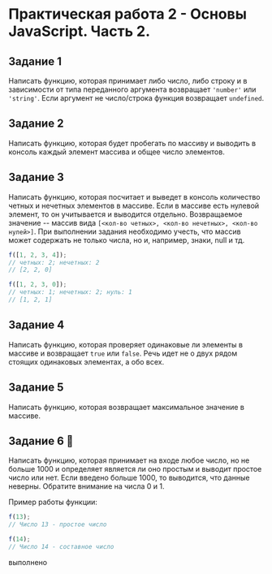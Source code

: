 # Практическая работа 2 - Основы JavaScript. Часть 2.

## Задание 1

Написать функцию, которая принимает либо число, либо строку и в зависимости от типа переданного аргумента возвращает `'number'` или `'string'`. Если аргумент не число/строка функция возвращает `undefined`.

## Задание 2

Написать функцию, которая будет пробегать по массиву и выводить в консоль каждый элемент массива и общее число элементов.

## Задание 3

Написать функцию, которая посчитает и выведет в консоль количество четных и нечетных элементов в массиве. Если в массиве есть нулевой элемент, то он учитывается и выводится отдельно. Возвращаемое значение -- массив вида `[<кол-во четных>, <кол-во нечетных>, <кол-во нулей>]`.
При выполнении задания необходимо учесть, что массив может содержать не только числа, но и, например, знаки, null и тд.

```js
f([1, 2, 3, 4]);
// четных: 2; нечетных: 2
// [2, 2, 0]

f([1, 2, 3, 0]);
// четных: 1; нечетных: 2; нуль: 1
// [1, 2, 1]
```

## Задание 4

Написать функцию, которая проверяет одинаковые ли элементы в массиве и возвращает `true` или `false`.
Речь идет не о двух рядом стоящих одинаковых элементах, а обо всех.

## Задание 5

Написать функцию, которая возвращает максимальное значение в массиве.

## Задание 6 💪

Написать функцию, которая принимает на входе любое число, но не больше 1000 и определяет является ли оно простым и выводит простое число или нет. Если введено больше 1000, то выводится, что данные неверны.
Обратите внимание на числа 0 и 1.

Пример работы функции:

```js
f(13);
// Число 13 - простое число

f(14);
// Число 14 - составное число
```

выполнено
